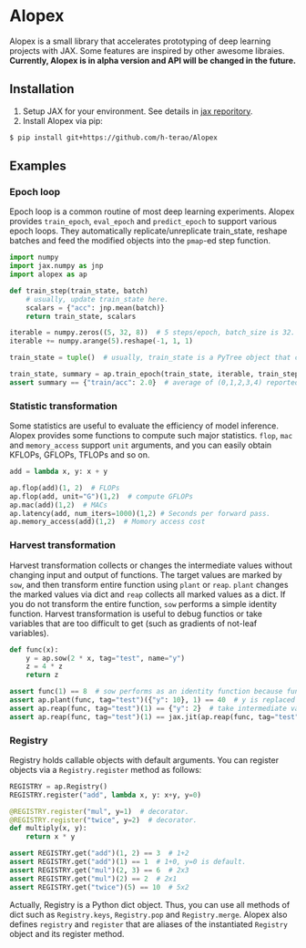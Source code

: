 # Alopex

Alopex is a small library that accelerates prototyping of deep learning projects with JAX. Some features are inspired by other awesome libraies. **Currently, Alopex is in alpha version and API will be changed in the future.**


## Installation

1. Setup JAX for your environment. See details in [jax reporitory](https://github.com/google/jax#installation).
2. Install Alopex via pip:
```bash
$ pip install git+https://github.com/h-terao/Alopex
```

## Examples

### Epoch loop

Epoch loop is a common routine of most deep learning experiments. Alopex provides `train_epoch`, `eval_epoch` and `predict_epoch` to support various epoch loops. They automatically replicate/unreplicate train_state, reshape batches and feed the modified objects into the `pmap`-ed step function.

```python
import numpy
import jax.numpy as jnp
import alopex as ap

def train_step(train_state, batch)
    # usually, update train_state here.
    scalars = {"acc": jnp.mean(batch)}
    return train_state, scalars

iterable = numpy.zeros((5, 32, 8))  # 5 steps/epoch, batch_size is 32.
iterable += numpy.arange(5).reshape(-1, 1, 1)

train_state = tuple()  # usually, train_state is a PyTree object that contains states of model, optimizer and others.

train_state, summary = ap.train_epoch(train_state, iterable, train_step, prefix="train/")
assert summary == {"train/acc": 2.0}  # average of (0,1,2,3,4) reported as scalars.
```

### Statistic transformation

Some statistics are useful to evaluate the efficiency of model inference. Alopex provides some functions to compute such major statistics.
`flop`, `mac` and `memory_access` support `unit` arguments, and you can easily obtain KFLOPs, GFLOPs, TFLOPs and so on.

```python
add = lambda x, y: x + y

ap.flop(add)(1, 2)  # FLOPs
ap.flop(add, unit="G")(1,2)  # compute GFLOPs
ap.mac(add)(1,2)  # MACs
ap.latency(add, num_iters=1000)(1,2) # Seconds per forward pass.
ap.memory_access(add)(1,2)  # Momory access cost
```


### Harvest transformation

Harvest transformation collects or changes the intermediate values without changing input and output of functions.
The target values are marked by `sow`, and then transform entire function using `plant` or `reap`. `plant` changes the marked values via dict and `reap` collects all marked values as a dict. If you do not transform the entire function, `sow` performs a simple identity function. Harvest transformation is useful to debug functios or take variables that are too difficult to get (such as gradients of not-leaf variables).

```python
def func(x):
    y = ap.sow(2 * x, tag="test", name="y")
    z = 4 * z
    return z

assert func(1) == 8  # sow performs as an identity function because func is not transformed by any harvest transformations.
assert ap.plant(func, tag="test")({"y": 10}, 1) == 40  # y is replaced with 10.
assert ap.reap(func, tag="test")(1) == {"y": 2}  # take intermediate variables.
assert ap.reap(func, tag="test")(1) == jax.jit(ap.reap(func, tag="test"))(1)  # NOTE: harvest transformations are jit-able.
```

### Registry

Registry holds callable objects with default arguments. You can register objects via a `Registry.register` method as follows:

```python
REGISTRY = ap.Registry()
REGISTRY.register("add", lambda x, y: x+y, y=0)

@REGISTRY.register("mul", y=1)  # decorator.
@REGISTRY.register("twice", y=2)  # decorator.
def multiply(x, y):
    return x * y

assert REGISTRY.get("add")(1, 2) == 3  # 1+2
assert REGISTRY.get("add")(1) == 1  # 1+0, y=0 is default.
assert REGISTRY.get("mul")(2, 3) == 6  # 2x3
assert REGISTRY.get("mul")(2) == 2  # 2x1
assert REGISTRY.get("twice")(5) == 10  # 5x2
```

Actually, Registry is a Python dict object. Thus, you can use all methods of dict such as `Registry.keys`, `Registry.pop` and `Registry.merge`. Alopex also defines `registry` and `register` that are aliases of the instantiated `Registry` object and its register method.


